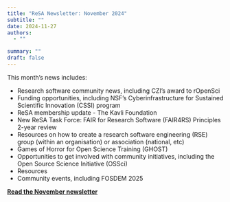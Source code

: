 ```yaml
---
title: "ReSA Newsletter: November 2024"
subtitle: ""
date: 2024-11-27
authors:
  - ""

summary: ""
draft: false
---
```


This month’s news includes:

* Research software community news, including CZI’s award to rOpenSci
* Funding opportunities, including NSF’s Cyberinfrastructure for Sustained Scientific Innovation (CSSI) program
* ReSA membership update - The Kavli Foundation
* New ReSA Task Force: FAIR for Research Software (FAIR4RS) Principles 2-year review
* Resources on how to create a research software engineering (RSE) group (within an organisation) or association (national, etc)
* Games of Horror for Open Science Training (GHOST)
* Opportunities to get involved with community initiatives, including the Open Source Science Initiative (OSSci)
* Resources
* Community events, including FOSDEM 2025

**[Read the November newsletter](https://preview.mailerlite.io/emails/webview/778129/139135398084347097)**
